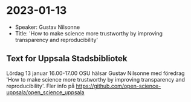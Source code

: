# 2023-01-13 

 * Speaker: Gustav Nilsonne
 * Title: 'How to make science more trustworthy by improving transparency and reproducibility'

## Text for Uppsala Stadsbibliotek

Lördag 13 januar 16.00-17.00 OSU hälsar Gustav Nilsonne
med föredrag 'How to make science more trustworthy by improving transparency and reproducibility'.
Fler info på https://github.com/open-science-uppsala/open_science_uppsala

